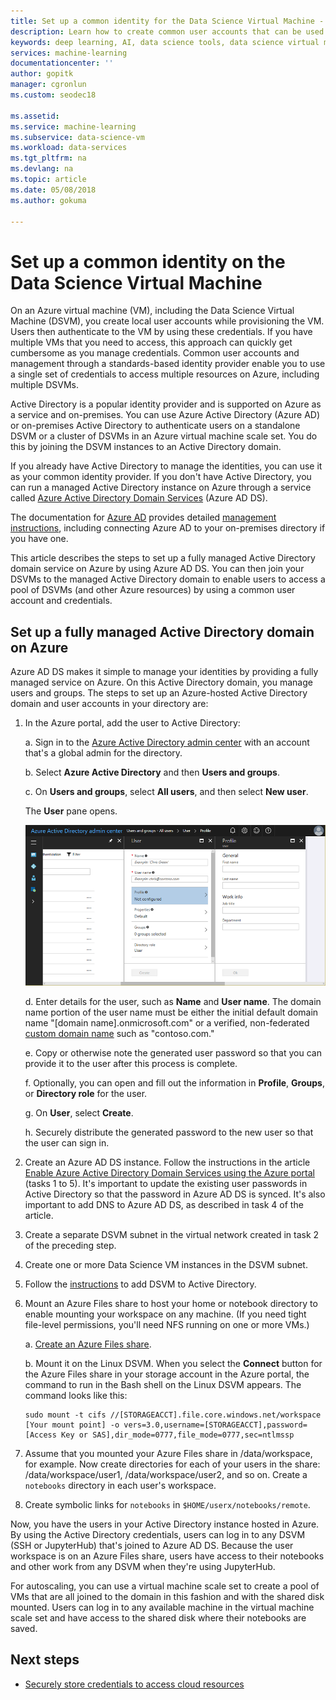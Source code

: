 ```yaml
---
title: Set up a common identity for the Data Science Virtual Machine - Azure | Microsoft Docs
description: Learn how to create common user accounts that can be used across multiple Data Science Virtual Machines. You can use Azure Active Directory or an on-premises Active Directory to authenticate users to the Data Science Virtual Machine.
keywords: deep learning, AI, data science tools, data science virtual machine, geospatial analytics, team data science process
services: machine-learning
documentationcenter: ''
author: gopitk
manager: cgronlun
ms.custom: seodec18

ms.assetid: 
ms.service: machine-learning
ms.subservice: data-science-vm
ms.workload: data-services
ms.tgt_pltfrm: na
ms.devlang: na
ms.topic: article
ms.date: 05/08/2018
ms.author: gokuma

---
```


# Set up a common identity on the Data Science Virtual Machine

On an Azure virtual machine (VM), including the Data Science Virtual Machine (DSVM), you create local user accounts while provisioning the VM. Users then authenticate to the VM by using these credentials. If you have multiple VMs that you need to access, this approach can quickly get cumbersome as you manage credentials. Common user accounts and  management through a standards-based identity provider enable you to use a single set of credentials to access multiple resources on Azure, including multiple DSVMs. 

Active Directory is a popular identity provider and is supported on Azure as a service and on-premises. You can use Azure Active Directory (Azure AD) or on-premises Active Directory to authenticate users on a standalone DSVM or a cluster of DSVMs in an Azure virtual machine scale set. You do this by joining the DSVM instances to an Active Directory domain. 

If you already have Active Directory to manage the identities, you can use it as your common identity provider. If you don't have Active Directory, you can run a managed Active Directory instance on Azure through a service called [Azure Active Directory Domain Services](https://docs.microsoft.com/azure/active-directory-domain-services/) (Azure AD DS). 

The documentation for [Azure AD](https://docs.microsoft.com/azure/active-directory/) provides detailed [management instructions](https://docs.microsoft.com/azure/active-directory/choose-hybrid-identity-solution#synchronized-identity), including connecting Azure AD to your on-premises directory if you have one. 

This article describes the steps to set up a fully managed Active Directory domain service on Azure by using Azure AD DS. You can then join your DSVMs to the managed Active Directory domain to enable users to access a pool of DSVMs (and other Azure resources) by using a common user account and credentials. 

## Set up a fully managed Active Directory domain on Azure

Azure AD DS makes it simple to manage your identities by providing a fully managed service on Azure. On this Active Directory domain, you manage users and groups. The steps to set up an Azure-hosted Active Directory domain and user accounts in your directory are:

1. In the Azure portal, add the user to Active Directory: 

   a. Sign in to the [Azure Active Directory admin center](https://aad.portal.azure.com) with an account that's a global admin for the directory.
    
   b. Select **Azure Active Directory** and then **Users and groups**.
    
   c. On **Users and groups**, select **All users**, and then select **New user**.
   
      The **User** pane opens.
      
      ![The "User" pane](./media/add-user.png)
    
   d. Enter details for the user, such as **Name** and **User name**. The domain name portion of the user name must be either the initial default domain name "[domain name].onmicrosoft.com" or a verified, non-federated [custom domain name](../../active-directory/add-custom-domain.md) such as "contoso.com."
    
   e. Copy or otherwise note the generated user password so that you can provide it to the user after this process is complete.
    
   f. Optionally, you can open and fill out the information in **Profile**, **Groups**, or **Directory role** for the user. 
    
   g. On **User**, select **Create**.
    
   h. Securely distribute the generated password to the new user so that the user can sign in.

1. Create an Azure AD DS instance. Follow the instructions in the article [Enable Azure Active Directory Domain Services using the Azure portal](https://docs.microsoft.com/azure/active-directory-domain-services/active-directory-ds-getting-started) (tasks 1 to 5). It's important to update the existing user passwords in Active Directory so that the password in Azure AD DS is synced. It's also important to add DNS to Azure AD DS, as described in task 4 of the article. 

1. Create a separate DSVM subnet in the virtual network created in task 2 of the preceding step.
1. Create one or more Data Science VM instances in the DSVM subnet. 
1. Follow the [instructions](https://docs.microsoft.com/azure/active-directory-domain-services/active-directory-ds-join-ubuntu-linux-vm ) to add DSVM to Active Directory. 
1. Mount an Azure Files share to host your home or notebook directory to enable mounting your workspace on any machine. (If you need tight file-level permissions, you'll need NFS running on one or more VMs.)

   a. [Create an Azure Files share](../../storage/files/storage-how-to-create-file-share.md).
    
   b. Mount it on the Linux DSVM. When you select the **Connect** button for the Azure Files share in your storage account in the Azure portal, the  command to run in the Bash shell on the Linux DSVM appears. The command looks like this:
   
   ```
   sudo mount -t cifs //[STORAGEACCT].file.core.windows.net/workspace [Your mount point] -o vers=3.0,username=[STORAGEACCT],password=[Access Key or SAS],dir_mode=0777,file_mode=0777,sec=ntlmssp
   ```
1. Assume that you mounted your Azure Files share in /data/workspace, for example. Now create directories for each of your users in the share: /data/workspace/user1, /data/workspace/user2, and so on. Create a `notebooks` directory in each user's workspace. 
1. Create symbolic links for `notebooks` in `$HOME/userx/notebooks/remote`.   

Now, you have the users in your Active Directory instance hosted in Azure. By using the Active Directory credentials, users can log in to any DSVM (SSH or JupyterHub) that's joined to Azure AD DS. Because the user workspace is on an Azure Files share, users have access to their notebooks and other work from any DSVM when they're using JupyterHub. 

For autoscaling, you can use a virtual machine scale set to create a pool of VMs that are all joined to the domain in this fashion and with the shared disk mounted. Users can log in to any available machine in the virtual machine scale set and have access to the shared disk where their notebooks are saved. 

## Next steps

* [Securely store credentials to access cloud resources](dsvm-secure-access-keys.md)



